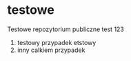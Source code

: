 # testowe
Testowe repozytorium publiczne test 123
1. testowy przypadek etstowy
2. inny calkiem przypadek